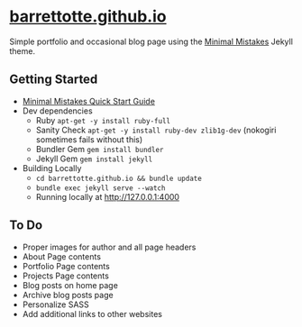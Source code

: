 # [barrettotte.github.io](https://barrettotte.github.io/)

Simple portfolio and occasional blog page using the [Minimal Mistakes](https://github.com/mmistakes/minimal-mistakes) Jekyll theme.


## Getting Started
* [Minimal Mistakes Quick Start Guide](https://mmistakes.github.io/minimal-mistakes/docs/quick-start-guide/)
* Dev dependencies 
  * Ruby ```apt-get -y install ruby-full```
  * Sanity Check ```apt-get -y install ruby-dev zlib1g-dev``` (nokogiri sometimes fails without this)
  * Bundler Gem ```gem install bundler```
  * Jekyll Gem ```gem install jekyll```
* Building Locally
  * ```cd barrettotte.github.io && bundle update```
  * ```bundle exec jekyll serve --watch```
  * Running locally at http://127.0.0.1:4000

## To Do
* Proper images for author and all page headers
* About Page contents
* Portfolio Page contents
* Projects Page contents
* Blog posts on home page
* Archive blog posts page
* Personalize SASS
* Add additional links to other websites